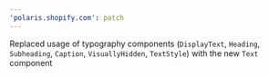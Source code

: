 ```yaml
---
'polaris.shopify.com': patch
---
```


Replaced usage of typography components (`DisplayText`, `Heading`, `Subheading`, `Caption`, `VisuallyHidden`, `TextStyle`) with the new `Text` component
